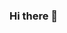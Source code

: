 ### Hi there 👋

<!--
- 🔭 I’m currently still on sias university
- 🌱 I’m currently learning how to become the king of code writing
- 👯 I’m looking to collaborate on ...
- 🤔 I’m looking for help with python ctypes
- 📫 How to reach me: 2898740291@qq.com
- ⚡ Fun fact: 21st  the world's top competitive eaters.
-->
